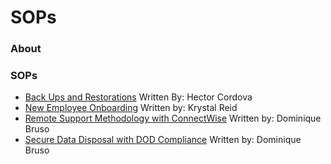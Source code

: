 # SOPs

### About 


### SOPs
- [Back Ups and Restorations](back-ups-and-restorations.md) Written By: Hector Cordova
- [New Employee Onboarding](sop-employeeonboarding.md) Written by: Krystal Reid
- [Remote Support Methodology with ConnectWise](remote-support.md) Written by: Dominique Bruso
- [Secure Data Disposal with DOD Compliance](https://github.com/cyberguardianit/SOPs/blob/main/seattle-ops201d14-Team1-SecureDisposal_SOP.md) Written by: Dominique Bruso 
